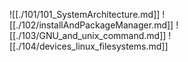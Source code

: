 ![[./101/101_SystemArchitecture.md]]
![[./102/installAndPackageManager.md]]
![[./103/GNU_and_unix_command.md]]
![[./104/devices_linux_filesystems.md]]
